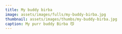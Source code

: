 ```yaml
---
title: My buddy birba
image: assets/images/fulls/my-buddy-birba.jpg
thumbnail: assets/images/thumbs/my-buddy-birba.jpg
caption: My purr buddy Birba 😼
---
```

